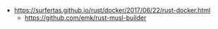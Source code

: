 - https://surfertas.github.io/rust/docker/2017/06/22/rust-docker.html
  - https://github.com/emk/rust-musl-builder